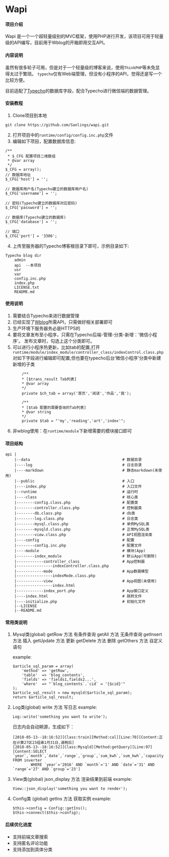 # Wapi

#### 项目介绍
Wapi 是一个一个超轻量级别的MVC框架，使用PHP进行开发，该项目可用于轻量级的API编写，目前用于Wblog的开箱即用交互API。


#### 内容说明
虽然有很多轮子可用，但是对于一个轻量级的博客来说，使用`ThinkPHP`等未免显得太过于繁琐。
`typecho`仅有Web端管理，但没有小程序的API，觉得还是写一个比较方便。

目前适配了[Typecho](http://typecho.org/)的数据库字段，配合Typecho进行微信端的数据管理。


#### 安装教程

1. Clone项目到本地 
```
git clone https://github.com/Sanlings/wapi.git
```
2. 打开项目中的`runtime/config/config.inc.php`文件
3. 编辑如下项目，配置数据库信息:
```
/**
 * $_CFG 配置项目二维数组
 * @var array
 */
$_CFG = array();
// 数据库地址
$_CFG['host'] = '';

// 数据库用户名(Typecho建立的数据库用户名)
$_CFG['username'] = '';

// 密码(Typecho建立的数据库对应密码)
$_CFG['password'] = '';

// 数据库(Typecho建立的数据库)
$_CFG['database'] = '';

// 端口
$_CFG['port'] = '3306';
```
4. 上传至服务器的Typecho博客根目录下即可，示例目录如下:
```
Typecho blog dir
    admin
    api  --本项目
    usr
    var
    config.inc.php
    index.php
    LICENSE.txt
    README.md
```

#### 使用说明

1. 需要结合Typecho来进行数据管理
2. 已经实现了[Wblog](https://github.com/Sanlings/wblog)所需API，只需做好相关部署即可
3. 生产环境下服务器务必是HTTPS的
4. 要将文章发布至小程序，只需在Typecho后端-管理-分类-新增：'微信小程序'。
发布文章时，勾选上这个分类即可。
5. 可以进行小程序热更新，比如tab的配置,打开`runtime/module/index_module/controller_class/indexControl.class.php`
对如下字段进行编辑即可配置,但也要在typecho后台‘微信小程序’分类中新建新增的子类
    ```
        /**
        * [$trans_result Tab列表]
        * @var array
        */
        private $ch_tab = array('首页','阅读','作品','我');

        /**
        * [$tab 配置的需要查询的Tab列表]
        * @var string
        */
        private $tab = "'my','reading','art','index'";
    ``` 
6. 非wblog使用：在`runtime/module`下新增需要的模块接口即可

#### 项目结构
```
api |
    |--data                                         # 数据目录	
    |----log	                                    # 日志目录
    |----markdown	                                # 静态markdown(未使用)
    |--public	                                    # 入口
    |----index.php                                  # 入口文件
    |--runtime                                      # 运行时
    |----class                                      # 核心类
    |--------config.class.php                       # 配置类
    |--------controller.class.php                   # 控制器类
    |--------db.class.php                           # db类
    |--------log.class.php                          # 日志类
    |--------mysql.class.php                        # 单例MySQL类
    |--------mysqld.class.php                       # 正常MySQL类
    |--------view.class.php                         # API视图渲染类
    |----config                                     # 配置
    |--------config.inc.php                         # 配置文件
    |----module                                     # 模块(App)
    |--------index_module                           # 默认App(可删除)
    |------------controller_class                   # App控制器
    |----------------indexController.class.php
    |------------mode                               # App数据模型
    |----------------indexMode.class.php
    |------------view                               # App视图(未使用)
    |----------------index.html
    |------------index_port.php                     # App接口定义
    |----index.html                                 # 跳转文件
    |----initialize.php                             # 初始化文件
    |--LICENSE
    |--README.md
```

#### 常用类说明
1. Mysql类(global)
    getRow    方法	有条件查询
    getAll    方法  无条件查询
    getInsert 方法  插入
    getUpdate 方法  更新
    getDelete 方法  删除
    getOthers 方法  自定义语句

    example:
    ```
    $article_sql_param = array(
        'method' => 'getRow',
        'table'  => 'blog_contents',
        'fields' => 'fields1,fields2...',
        'where'  => "`blog_contents`.`cid` = '{$cid}'"
    );
    $article_sql_result = new mysqld($article_sql_param);
    return $article_sql_result;
    ```
2. Log类(global)
    write  方法  写日志
    example:
    ```
    Log::write('something you want to write');
    ```
    日志内会自动朔源，生成如下：
    ```
    [2018-05-13--18:16:52][Class:train][Method:cal][Line:70][Content:正在计算27区23组串1月31日,请稍后]
    [2018-05-13--18:16:52][Class:Mysqld][Method:getQuery][Line:97][Content:SELECT `year`,`month`,`date`,`range`,`group`,`sum_kwh`,`sum_kwh`,`capacity_kw`,`capacity_mw` FROM inverter 
            WHERE `year`='2016' AND `month`='1' AND `date`='31' AND `range`='27' AND `group`='23']
    ```
3. View类(global)
    json_display  方法  渲染结果到前端
    example:
    ```
    View::json_display('something you want to render');
    ```

4. Config类 (global)
    getIns 方法  获取实例
    example:
    ```
    $this->config = Config::getIns();
    $this->connect($this->config);
    ```

#### 后续优化进度
- 支持前端文章搜索
- 支持匿名评论功能
- 支持添加到具体分类